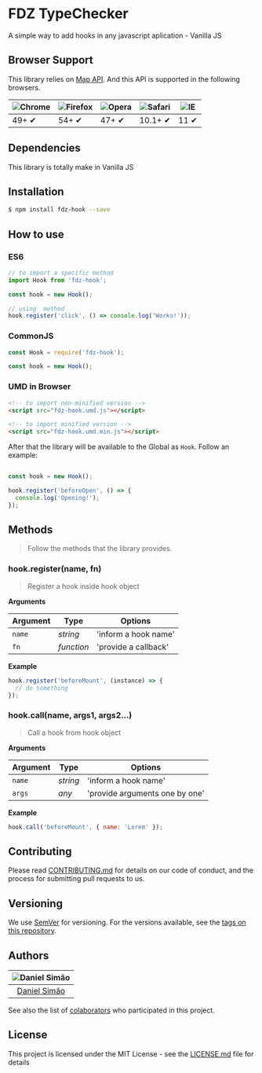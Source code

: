 # FDZ TypeChecker

A simple way to add hooks in any javascript aplication - Vanilla JS

## Browser Support

This library relies on [Map API](http://www.ecma-international.org/ecma-262/6.0/#sec-map-objects). And this API is supported in the following browsers.

![Chrome](https://cloud.githubusercontent.com/assets/398893/3528328/23bc7bc4-078e-11e4-8752-ba2809bf5cce.png) | ![Firefox](https://cloud.githubusercontent.com/assets/398893/3528329/26283ab0-078e-11e4-84d4-db2cf1009953.png) | ![Opera](https://cloud.githubusercontent.com/assets/398893/3528330/27ec9fa8-078e-11e4-95cb-709fd11dac16.png) | ![Safari](https://cloud.githubusercontent.com/assets/398893/3528331/29df8618-078e-11e4-8e3e-ed8ac738693f.png) | ![IE](https://cloud.githubusercontent.com/assets/398893/3528325/20373e76-078e-11e4-8e3a-1cb86cf506f0.png) |
--- | --- | --- | --- | --- |
49+ ✔ | 54+ ✔ | 47+ ✔ | 10.1+ ✔ | 11 ✔ |

## Dependencies

This library is totally make in Vanilla JS

## Installation

```sh
$ npm install fdz-hook --save
```

## How to use

### ES6

```js
// to import a specific method
import Hook from 'fdz-hook';

const hook = new Hook();

// using  method
hook.register('click', () => console.log('Works!'));
```

### CommonJS

```js
const Hook = require('fdz-hook');

const hook = new Hook();
```

### UMD in Browser

```html
<!-- to import non-minified version -->
<script src="fdz-hook.umd.js"></script>

<!-- to import minified version -->
<script src="fdz-hook.umd.min.js"></script>
```

After that the library will be available to the Global as `Hook`. Follow an example:

```js

const hook = new Hook();

hook.register('beforeOpen', () => {
  console.log('Opening!');
});
```

## Methods

> Follow the methods that the library provides.

### hook.register(name, fn)

> Register a hook inside hook object

**Arguments**

| Argument | Type    | Options           |
|----------|---------|-------------------|
|`name`   |*string* | 'inform a hook name'|
|`fn`   |*function* | 'provide a callback'|

**Example**

```js
hook.register('beforeMount', (instance) => {
  // do something
});
```

### hook.call(name, args1, args2...)

> Call a hook from hook object

**Arguments**

| Argument | Type    | Options           |
|----------|---------|-------------------|
|`name`   |*string* | 'inform a hook name'|
|`args`   |*any* | 'provide arguments one by one'|

**Example**

```js
hook.call('beforeMount', { name: 'Lorem' });
```

## Contributing

Please read [CONTRIBUTING.md](https://gist.github.com/PurpleBooth/b24679402957c63ec426) for details on our code of conduct, and the process for submitting pull requests to us.

## Versioning

We use [SemVer](http://semver.org/) for versioning. For the versions available, see the [tags on this repository](https://github.com/your/project/tags).

## Authors

|  ![Daniel Simão](https://avatars2.githubusercontent.com/u/4645658?v=4&s=460)|
|:---------------------:|
|  [Daniel Simão](https://github.com/simaodeveloper/)   |

See also the list of [colaborators](https://github.com/orgs/frontendizando/people) who participated in this project.

## License

This project is licensed under the MIT License - see the [LICENSE.md](LICENSE.md) file for details
